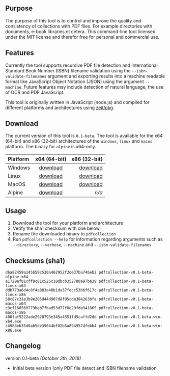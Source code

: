 ## Purpose
The purpose of this tool is to control and improve the quality and consistency of collections with PDF files. For example directories with documents, e-book libraries et cetera. This command-line tool licensed under the MIT license and therefor free for personal and commercial use.

## Features
Currently the tool supports recursive PDF file detection and International Standard Book Number (ISBN) filename validation using the `--isbn-validate-filenames` argument and exporting results into a machine readable format like JavaScript Object Notation (JSON) using the argument `--machine`. Future features may include detection of natural language, the use of OCR and PDF JavaScript.

This tool is originally written in JavaScript (node.js) and compiled for different platforms and architectures using [zeit/pkg](https://github.com/zeit/pkg).

## Download
The current version of this tool is `0.1-beta`. The tool is available for the x64 (64-bit) and x86 (32-bit)  architectures of the `windows`, `linux` and `macos` platform. The binary for `alpine` is x64-only.

**Platform**     | **x64 (64-bit)**  | **x86 (32-bit)**
:----------- |:-------------:| -----------:
Windows      | [download](/assets/downloads/pdf-collection/v0.1-beta/pdfcollection-v0.1-beta-win-x64.exe) | [download](/assets/downloads/pdf-collection/v0.1-beta/pdfcollection-v0.1-beta-win-x86.exe)
Linux        | [download](/assets/downloads/pdf-collection/v0.1-beta/pdfcollection-v0.1-beta-linux-x64) | [download](/assets/downloads/pdf-collection/v0.1-beta/pdfcollection-v0.1-beta-linux-x86)
MacOS        | [download](/assets/downloads/pdf-collection/v0.1-beta/pdfcollection-v0.1-beta-macos-x64) | [download](/assets/downloads/pdf-collection/v0.1-beta/pdfcollection-v0.1-beta-macos-x86)
Alpine       | [download](/assets/downloads/pdf-collection/v0.1-beta/pdfcollection-v0.1-beta-alpine-x64) | *n/a*

## Usage
1. Download the tool for your platform and architecture
2. Verify the sha1 checksum with one below
3. Rename the downloaded binary to `pdfcollection`
4. Run `pdfcollection --help` for information regarding  arguments such as `--directory`, `--verbose`, `--machine` and `--isbn-validate-filenames`

## Checksums (sha1)
    d6a82459a145b59c530a462952f2de37ba746eb2 pdfcollection-v0.1-beta-alpine-x64
    a1729ef81cff8c81c525c18dbcb352780a97ba39 pdfcollection-v0.1-beta-linux-x64
    ddb773a6d4c8f4a883a48b1da37fecc53b6f617c pdfcollection-v0.1-beta-linux-x86
    58c87c31e3b9e205d44d907d8f05cda384263bfa pdfcollection-v0.1-beta-macos-x64
    c9cf168560779beb7fbad53d77f8e20fda941865 pdfcollection-v0.1-beta-macos-x86
    400faf5222ade2928793e345a4551fd5caffd2dd pdfcollection-v0.1-beta-win-x64.exe
    c4988eb35d0ab5de39644bf02b5a8949574febb4 pdfcollection-v0.1-beta-win-x86.exe

## Changelog

version 0.1-beta *(October 2th, 2018)*

* Initial beta version (only PDF file detect and ISBN filename validation
